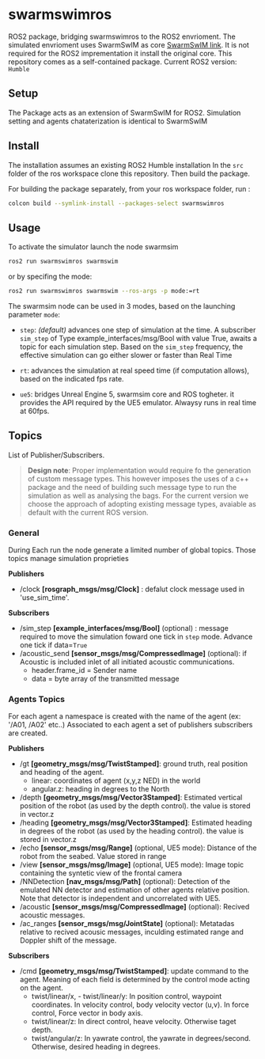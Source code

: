 # swarmswimros
ROS2 package, bridging swarmswimros to the ROS2 envrioment. 
The simulated envrioment uses SwarmSwIM as core [SwarmSwIM link](https://github.com/save-xx/SwarmSwIM). It is not required for the ROS2 imprementation it install the original core. This repository comes as a self-contained package.
Current ROS2 version: `Humble`

## Setup
The Package acts as an extension of SwarmSwIM for ROS2. Simulation setting and agents chataterization is identical to SwarmSwIM

## Install
The installation assumes an existing ROS2 Humble installation 
In the `src` folder of the ros workspace clone this repository. Then build the package.

For building the package separately, from your ros workspace folder, run :

```bash
colcon build --symlink-install --packages-select swarmswimros
```

## Usage
To activate the simulator launch the node swarmsim  
```bash
ros2 run swarmswimros swarmswim
```
or by specifing the mode:
```bash
ros2 run swarmswimros swarmswim --ros-args -p mode:=rt
```

The swarmsim node can be used in 3 modes, based on the launching parameter `mode`:

- `step`: *(default)* advances one step of simulation at the time. A subscriber `sim_step` of Type example_interfaces/msg/Bool with value True, awaits a topic for each simulation step. Based on the `sim_step` frequency, the effective simulation can go either slower or faster than Real Time

- `rt`: advances the simulation at real speed time (if computation allows), based on the indicated fps rate.

- `ue5`: bridges Unreal Engine 5, swarmsim core and ROS togheter. it provides the API required by the UE5 emulator. Alwaysy runs in real time at 60fps.


## Topics
List of Publisher/Subscribers. 

> **Design note**: Proper implementation would require fo the generation of custom message types. This however imposes the uses of a c++ package and the need of building such message type to run the simulation as well as analysing the bags. 
For the current version we choose the approach of adopting existing message types, avaiable as default with the current ROS version.

### General
During Each run the node generate a limited number of global topics. Those topics manage simulation proprieties

**Publishers**  
- /clock **[rosgraph_msgs/msg/Clock]** : defalut clock message used in 'use_sim_time'.  

**Subscribers**  
- /sim_step **[example_interfaces/msg/Bool]** (optional) : message required to move the simulation foward one tick in `step` mode. Advance one tick if data=`True`
- /acoustic_send **[sensor_msgs/msg/CompressedImage]** (optional): if Acoustic is included inlet of all initiated acoustic communications. 
    - header.frame_id = Sender name 
    - data = byte array of the transmitted message

### Agents Topics
For each agent a namespace is created with the name of the agent (ex: '/A01, /A02' etc..)
Associated to each agent a set of publishers subscribers are created.

**Publishers** 
- /gt **[geometry_msgs/msg/TwistStamped]**: ground truth, real position and heading of the agent. 
    - linear: coordinates of agent (x,y,z NED) in the world
    - angular.z: heading in degrees to the North
- /depth **[geometry_msgs/msg/Vector3Stamped]**: Estimated  vertical position of the robot (as used by the depth control). the value is stored in vector.z 
- /heading **[geometry_msgs/msg/Vector3Stamped]**: Estimated heading in degrees of the robot (as used by the heading control). the value is stored in vector.z 
- /echo **[sensor_msgs/msg/Range]** (optional, UE5 mode): Distance of the robot from the seabed. Value stored in range
- /view **[sensor_msgs/msg/Image]** (optional, UE5 mode): Image topic containing the syntetic view of the frontal camera
- /NNDetection **[nav_msgs/msg/Path]** (optional): Detection of the emulated NN detector and estimation of other agents relative position. Note that detector is independent and uncorrelated with UE5. 
- /acoustic **[sensor_msgs/msg/CompressedImage]** (optional): Recived acoustic messages.
- /ac_ranges **[sensor_msgs/msg/JointState]** (optional): Metatadas relative to recived acousic messages, inculding estimated range and Doppler shift of the message. 

**Subscribers**  
- /cmd **[geometry_msgs/msg/TwistStamped]**: update command to the agent. Meaning of each field is determined by the control mode acting on the agent. 
    - twist/linear/x, - twist/linear/y: In position control, waypoint coordinates. In velocity control, body velocity vector (u,v). In force control, Force vector in body axis.
    - twist/linear/z: In direct control, heave velocity. Otherwise taget depth.
    - twist/angular/z: In yawrate control, the yawrate in degrees/second. Otherwise, desired heading in degrees. 
